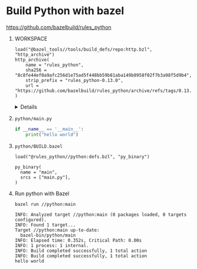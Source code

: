 # Build Python with bazel


https://github.com/bazelbuild/rules_python


1. WORKSPACE
    ```
    load("@bazel_tools//tools/build_defs/repo:http.bzl", "http_archive")
    http_archive(
        name = "rules_python",
        sha256 = "8c8fe44ef0a9afc256d1e75ad5f448bb59b81aba149b8958f02f7b3a98f5d9b4",
        strip_prefix = "rules_python-0.13.0",
        url = "https://github.com/bazelbuild/rules_python/archive/refs/tags/0.13.0.tar.gz",
    )
    ```

    <details>
    
    You can also specify python version:
    
    ```
    load("@bazel_tools//tools/build_defs/repo:http.bzl", "http_archive")
    http_archive(
        name = "rules_python",
        sha256 = "8c8fe44ef0a9afc256d1e75ad5f448bb59b81aba149b8958f02f7b3a98f5d9b4",
        strip_prefix = "rules_python-0.13.0",
        url = "https://github.com/bazelbuild/rules_python/archive/refs/tags/0.13.0.tar.gz",
    )
    
    load("@rules_python//python:repositories.bzl", "python_register_toolchains")
    
    python_register_toolchains(
        name = "python3_9",
        # Available versions are listed in @rules_python//python:versions.bzl.
        # We recommend using the same version your team is already standardized on.
        python_version = "3.9",
    )
    
    load("@python3_9//:defs.bzl", "interpreter")
    ```
    
    </details>

1. `python/main.py`
    ```python
    if __name__ == '__main__':
        print("hello world")
    ```

1. `python/BUILD.bazel`
    ```
    load("@rules_python//python:defs.bzl", "py_binary")

    py_binary(
      name = "main",
      srcs = ["main.py"],
    )
    ```
1. Run python with Bazel
    ```
    bazel run //python:main
    ```

    ```
    INFO: Analyzed target //python:main (0 packages loaded, 0 targets configured).
    INFO: Found 1 target...
    Target //python:main up-to-date:
      bazel-bin/python/main
    INFO: Elapsed time: 0.352s, Critical Path: 0.00s
    INFO: 1 process: 1 internal.
    INFO: Build completed successfully, 1 total action
    INFO: Build completed successfully, 1 total action
    hello world
    ```
